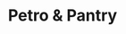 ---
title: "Petro & Pantry"
url: /grand-rapids/petro-und-pantry-east-beltline-avenue-northeast/
shop: Lebensmittel
---